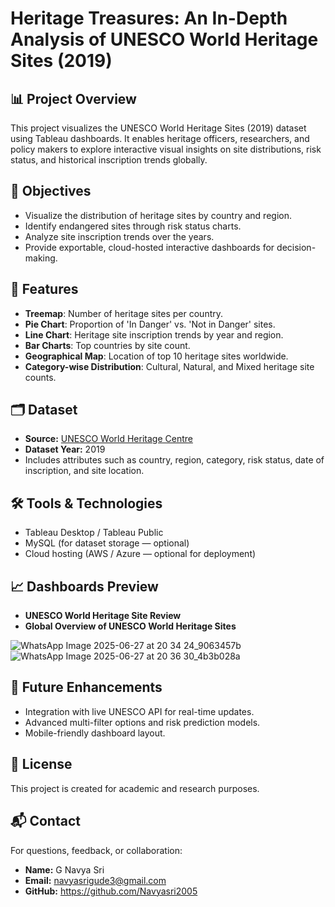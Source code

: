# Heritage Treasures: An In-Depth Analysis of UNESCO World Heritage Sites (2019)

## 📊 Project Overview
This project visualizes the UNESCO World Heritage Sites (2019) dataset using Tableau dashboards. It enables heritage officers, researchers, and policy makers to explore interactive visual insights on site distributions, risk status, and historical inscription trends globally.

## 🎯 Objectives
- Visualize the distribution of heritage sites by country and region.
- Identify endangered sites through risk status charts.
- Analyze site inscription trends over the years.
- Provide exportable, cloud-hosted interactive dashboards for decision-making.

## 📑 Features
- **Treemap**: Number of heritage sites per country.
- **Pie Chart**: Proportion of 'In Danger' vs. 'Not in Danger' sites.
- **Line Chart**: Heritage site inscription trends by year and region.
- **Bar Charts**: Top countries by site count.
- **Geographical Map**: Location of top 10 heritage sites worldwide.
- **Category-wise Distribution**: Cultural, Natural, and Mixed heritage site counts.

## 🗂️ Dataset
- **Source:** [UNESCO World Heritage Centre](https://whc.unesco.org/en/list/)
- **Dataset Year:** 2019
- Includes attributes such as country, region, category, risk status, date of inscription, and site location.

## 🛠️ Tools & Technologies
- Tableau Desktop / Tableau Public
- MySQL (for dataset storage — optional)
- Cloud hosting (AWS / Azure — optional for deployment)

## 📈 Dashboards Preview
- **UNESCO World Heritage Site Review**
- **Global Overview of UNESCO World Heritage Sites**

![WhatsApp Image 2025-06-27 at 20 34 24_9063457b](https://github.com/user-attachments/assets/572b9f25-840a-4d8d-913d-8f5be9714bfd)
![WhatsApp Image 2025-06-27 at 20 36 30_4b3b028a](https://github.com/user-attachments/assets/796dfc9d-747e-4614-be71-b121eac4df92)



## 📌 Future Enhancements
- Integration with live UNESCO API for real-time updates.
- Advanced multi-filter options and risk prediction models.
- Mobile-friendly dashboard layout.

## 📃 License
This project is created for academic and research purposes.

## 📬 Contact
For questions, feedback, or collaboration:
- **Name:** G Navya Sri
- **Email:** navyasrigude3@gmail.com
- **GitHub:** https://github.com/Navyasri2005

